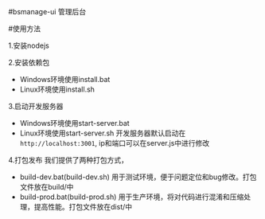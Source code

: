 #bsmanage-ui
管理后台

#使用方法

1.安装nodejs

2.安装依赖包

- Windows环境使用install.bat
- Linux环境使用install.sh

3.启动开发服务器

- Windows环境使用start-server.bat
- Linux环境使用start-server.sh
开发服务器默认启动在```http://localhost:3001```, ip和端口可以在server.js中进行修改

4.打包发布
我们提供了两种打包方式，
- build-dev.bat(build-dev.sh) 用于测试环境，便于问题定位和bug修改。打包文件放在build/中
- build-prod.bat(build-prod.sh) 用于生产环境，将对代码进行混淆和压缩处理，提高性能。打包文件放在dist/中